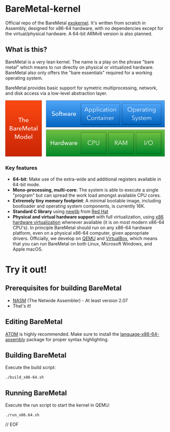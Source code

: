 BareMetal-kernel
================

Official repo of the BareMetal [exokernel](http://en.wikipedia.org/wiki/Exokernel). It's written from scratch in Assembly, designed for x86-64 hardware, with no dependencies except for the virtual/physical hardware. A 64-bit ARMv8 version is also planned.


What is this?
-------------

BareMetal is a _very_ lean kernel. The name is a play on the phrase "bare metal" which means to run directly on physical or virtualized hardware. BareMetal also only offers the "bare essentials" required for a working operating system.

BareMetal provides basic support for symetric multiprocessing, network, and disk access via a low-level abstraction layer.

![BareMetal Model](./doc/BareMetal-Model.png)

### Key features
* **64-bit**: Make use of the extra-wide and additional registers available in 64-bit mode.
* **Mono-processing, multi-core**: The system is able to execute a single "program" but can spread the work load amongst available CPU cores.
* **Extremely tiny memory footprint**: A minimal bootable image, including bootloader and operating system components, is currently 16K.
* **Standard C library** using [newlib](https://sourceware.org/newlib/) from [Red Hat](http://www.redhat.com/)
* **Physical and virtual hardware support** with full virtualization, using [x86 hardware virtualization](https://en.wikipedia.org/wiki/X86_virtualization) whenever available (it is on most modern x86-64 CPU's). In principle BareMetal should run on any x86-64 hardware platform, even on a physical x86-64 computer, given appropriate drivers. Officially, we develop on [QEMU](http://www.qemu.org) and [VirtualBox](https://www.virtualbox.org), which means that you can run BareMetal on both Linux, Microsoft Windows, and Apple macOS. 

Try it out!
===========

Prerequisites for building BareMetal
------------------------------------

 * [NASM](http://www.nasm.us/) (The Netwide Assembler) - At least version 2.07
 * That's it!

Editing BareMetal
-----------------

[ATOM](https://atom.io/) is highly recommended. Make sure to install the [language-x86-64-assembly](https://atom.io/packages/language-x86-64-assembly) package for proper syntax highlighting.

Building BareMetal
------------------

Execute the build script:

	./build_x86-64.sh

Running BareMetal
-----------------

Execute the run script to start the kernel in QEMU:

	./run_x86.64.sh



// EOF
